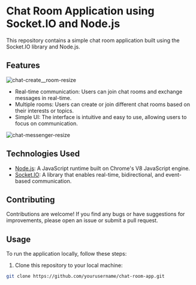 # Chat Room Application using Socket.IO and Node.js

This repository contains a simple chat room application built using the Socket.IO library and Node.js.

## Features

![chat-create__room-resize](https://github.com/kylestarrett1/chat-app/assets/48605044/47833dd1-b8af-4955-9018-bda28a3957db)

- Real-time communication: Users can join chat rooms and exchange messages in real-time.
- Multiple rooms: Users can create or join different chat rooms based on their interests or topics.
- Simple UI: The interface is intuitive and easy to use, allowing users to focus on communication.

![chat-messenger-resize](https://github.com/kylestarrett1/chat-app/assets/48605044/f8769c13-562c-4bee-b3e2-c0df0eb8ea73)

## Technologies Used

- [Node.js](https://nodejs.org): A JavaScript runtime built on Chrome's V8 JavaScript engine.
- [Socket.IO](https://socket.io): A library that enables real-time, bidirectional, and event-based communication.

## Contributing
Contributions are welcome! If you find any bugs or have suggestions for improvements, please open an issue or submit a pull request.

## Usage

To run the application locally, follow these steps:

1. Clone this repository to your local machine:

```bash
git clone https://github.com/yourusername/chat-room-app.git



